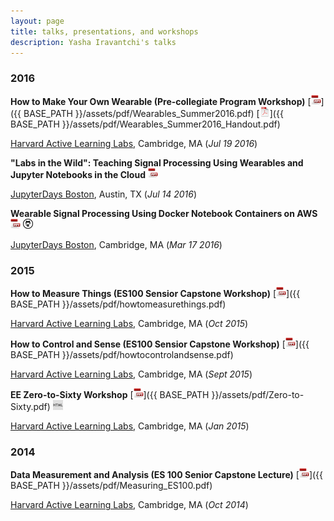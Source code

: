 ```yaml
---
layout: page
title: talks, presentations, and workshops
description: Yasha Iravantchi's talks
---
```




###  2016

**How to Make Your Own Wearable (Pre-collegiate Program Workshop)**
[![ppt](icons16/ppt-icon.png)]({{ BASE_PATH }}/assets/pdf/Wearables_Summer2016.pdf)
[![pdf](icons16/pdf-icon.png)]({{ BASE_PATH }}/assets/pdf/Wearables_Summer2016_Handout.pdf)

[Harvard Active Learning Labs](https://www.seas.harvard.edu/active-learning-labs), Cambridge, MA 
(_Jul 19 2016_)

**"Labs in the Wild": Teaching Signal Processing Using Wearables and Jupyter Notebooks in the Cloud**
[![ppt](icons16/ppt-icon.png)](https://docs.google.com/presentation/d/1bPhmXAmXpd-pwArVMlKfe34wDgWhY0wA56ERL6CSNcw/edit?usp=sharing)

[JupyterDays Boston](http://scipy2016.scipy.org/ehome/index.php?eventid=146062&tabid=332930&), Austin, TX
(_Jul 14 2016_)


**Wearable Signal Processing Using Docker Notebook Containers on AWS**
[![ppt](icons16/ppt-icon.png)](https://docs.google.com/presentation/d/1HDruA4y6GhSHER1Tn2E3vAsgH8QWqqO2YDrXbiCo1XQ/edit#slide=id.p)
[![github](icons16/github-icon.png)](https://github.com/odewahn/jdboston16)<br/>

[JupyterDays Boston](http://altbibl.io/gazette/jupyterdays-day-1/), Cambridge, MA
(_Mar 17 2016_)



###  2015


**How to Measure Things (ES100 Sensior Capstone Workshop)**
[![ppt](icons16/ppt-icon.png)]({{ BASE_PATH }}/assets/pdf/howtomeasurethings.pdf)

[Harvard Active Learning Labs](https://www.seas.harvard.edu/active-learning-labs), Cambridge, MA 
(_Oct 2015_)

**How to Control and Sense (ES100 Sensior Capstone Workshop)**
[![ppt](icons16/ppt-icon.png)]({{ BASE_PATH }}/assets/pdf/howtocontrolandsense.pdf)

[Harvard Active Learning Labs](https://www.seas.harvard.edu/active-learning-labs), Cambridge, MA 
(_Sept 2015_)

**EE Zero-to-Sixty Workshop**
[![ppt](icons16/ppt-icon.png)]({{ BASE_PATH }}/assets/pdf/Zero-to-Sixty.pdf)
[![html](icons16/html-icon.png)](https://www.seas.harvard.edu/teaching-labs/wintersession-2015)

[Harvard Active Learning Labs](https://www.seas.harvard.edu/active-learning-labs), Cambridge, MA 
(_Jan 2015_)



###  2014

**Data Measurement and Analysis (ES 100 Senior Capstone Lecture)**
[![ppt](icons16/ppt-icon.png)]({{ BASE_PATH }}/assets/pdf/Measuring_ES100.pdf)

[Harvard Active Learning Labs](https://www.seas.harvard.edu/active-learning-labs), Cambridge, MA 
(_Oct 2014_)

